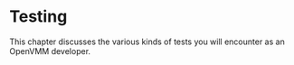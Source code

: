 # Testing

This chapter discusses the various kinds of tests you will encounter as an
OpenVMM developer.
